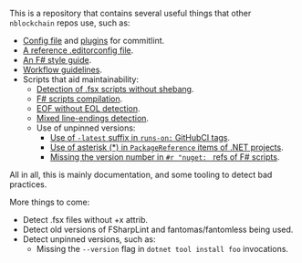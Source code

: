 This is a repository that contains several useful things that other `nblockchain` repos use, such as:

- [Config file](commitlint.config.ts) and [plugins](commitlint/plugins.ts) for commitlint.
- [A reference .editorconfig file](.editorconfig).
- [An F# style guide](FSharpStyleGuide.md).
- [Workflow guidelines](WorkflowGuidelines.md).
- Scripts that aid maintainability:
    * [Detection of .fsx scripts without shebang](scripts/shebangConvention.fsx).
    * [F# scripts compilation](scripts/compileFsharpScripts.fsx).
    * [EOF without EOL detection](scripts/eofConvention.fsx).
    * [Mixed line-endings detection](scripts/mixedLineEndings.fsx).
    * Use of unpinned versions:
        * [Use of `-latest` suffix in `runs-on:` GitHubCI tags](scripts/unpinnedGitHubActionsImageVersions.fsx).
        * [Use of asterisk (*) in `PackageReference` items of .NET projects](scripts/unpinnedDotnetPackageVersions.fsx).
        * [Missing the version number in `#r "nuget: ` refs of F# scripts](scripts/unpinnedNugetPackageReferenceVersions.fsx).

All in all, this is mainly documentation, and some tooling to detect bad practices.

More things to come:
- Detect .fsx files without +x attrib.
- Detect old versions of FSharpLint and fantomas/fantomless being used.
- Detect unpinned versions, such as:
    * Missing the `--version` flag in `dotnet tool install foo` invocations.
